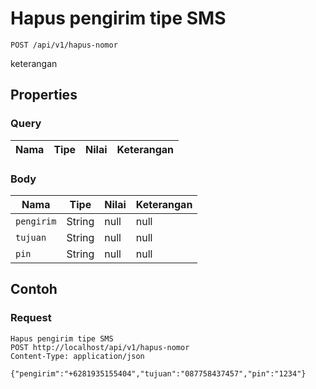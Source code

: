 # Hapus pengirim tipe SMS
```http
POST /api/v1/hapus-nomor
```
keterangan
## Properties
### Query
Nama | Tipe | Nilai | Keterangan
--- | --- | --- | ---
### Body
Nama | Tipe | Nilai | Keterangan
--- | --- | --- | ---
<code>pengirim</code> | String | null | null
<code>tujuan</code> | String | null | null
<code>pin</code> | String | null | null
## Contoh
### Request
```http
Hapus pengirim tipe SMS
POST http://localhost/api/v1/hapus-nomor
Content-Type: application/json

{"pengirim":"+6281935155404","tujuan":"087758437457","pin":"1234"}
```
